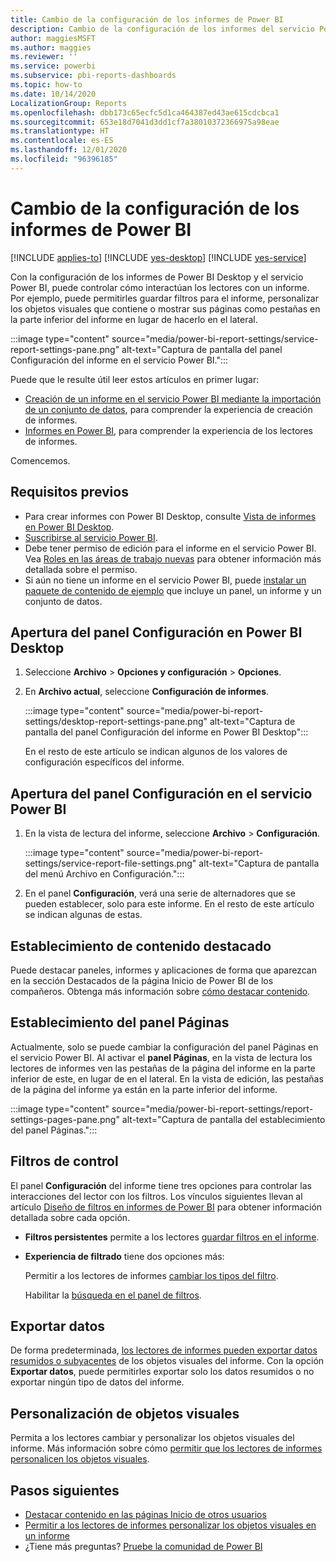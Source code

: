 ```yaml
---
title: Cambio de la configuración de los informes de Power BI
description: Cambio de la configuración de los informes del servicio Power BI
author: maggiesMSFT
ms.author: maggies
ms.reviewer: ''
ms.service: powerbi
ms.subservice: pbi-reports-dashboards
ms.topic: how-to
ms.date: 10/14/2020
LocalizationGroup: Reports
ms.openlocfilehash: dbb173c65ecfc5d1ca464387ed43ae615cdcbca1
ms.sourcegitcommit: 653e18d7041d3dd1cf7a38010372366975a98eae
ms.translationtype: HT
ms.contentlocale: es-ES
ms.lasthandoff: 12/01/2020
ms.locfileid: "96396185"
---
```

# <a name="change-settings-for-power-bi-reports"></a>Cambio de la configuración de los informes de Power BI

[!INCLUDE [applies-to](../includes/applies-to.md)] [!INCLUDE [yes-desktop](../includes/yes-desktop.md)] [!INCLUDE [yes-service](../includes/yes-service.md)]

Con la configuración de los informes de Power BI Desktop y el servicio Power BI, puede controlar cómo interactúan los lectores con un informe. Por ejemplo, puede permitirles guardar filtros para el informe, personalizar los objetos visuales que contiene o mostrar sus páginas como pestañas en la parte inferior del informe en lugar de hacerlo en el lateral.

:::image type="content" source="media/power-bi-report-settings/service-report-settings-pane.png" alt-text="Captura de pantalla del panel Configuración del informe en el servicio Power BI.":::

Puede que le resulte útil leer estos artículos en primer lugar:

- [Creación de un informe en el servicio Power BI mediante la importación de un conjunto de datos](service-report-create-new.md), para comprender la experiencia de creación de informes.
- [Informes en Power BI](../consumer/end-user-reports.md), para comprender la experiencia de los lectores de informes.

 Comencemos.

## <a name="prerequisites"></a>Requisitos previos

- Para crear informes con Power BI Desktop, consulte [Vista de informes en Power BI Desktop](desktop-report-view.md).
- [Suscribirse al servicio Power BI](../fundamentals/service-self-service-signup-for-power-bi.md). 
- Debe tener permiso de edición para el informe en el servicio Power BI. Vea [Roles en las áreas de trabajo nuevas](../collaborate-share/service-new-workspaces.md#roles-in-the-new-workspaces) para obtener información más detallada sobre el permiso.
- Si aún no tiene un informe en el servicio Power BI, puede [instalar un paquete de contenido de ejemplo](sample-datasets.md#install-built-in-content-packs) que incluye un panel, un informe y un conjunto de datos.

## <a name="open-the-settings-pane-in-power-bi-desktop"></a>Apertura del panel Configuración en Power BI Desktop

1. Seleccione **Archivo** > **Opciones y configuración** > **Opciones**.
1. En **Archivo actual**, seleccione **Configuración de informes**.

    :::image type="content" source="media/power-bi-report-settings/desktop-report-settings-pane.png" alt-text="Captura de pantalla del panel Configuración del informe en Power BI Desktop":::

    En el resto de este artículo se indican algunos de los valores de configuración específicos del informe.

## <a name="open-the-settings-pane-in-the-power-bi-service"></a>Apertura del panel Configuración en el servicio Power BI

1. En la vista de lectura del informe, seleccione **Archivo** > **Configuración**.

    :::image type="content" source="media/power-bi-report-settings/service-report-file-settings.png" alt-text="Captura de pantalla del menú Archivo en Configuración.":::

1. En el panel **Configuración**, verá una serie de alternadores que se pueden establecer, solo para este informe. En el resto de este artículo se indican algunas de estas.

## <a name="set-featured-content"></a>Establecimiento de contenido destacado

Puede destacar paneles, informes y aplicaciones de forma que aparezcan en la sección Destacados de la página Inicio de Power BI de los compañeros. Obtenga más información sobre [cómo destacar contenido](../collaborate-share/service-featured-content.md).

## <a name="set-the-pages-pane"></a>Establecimiento del panel Páginas

Actualmente, solo se puede cambiar la configuración del panel Páginas en el servicio Power BI. Al activar el **panel Páginas**, en la vista de lectura los lectores de informes ven las pestañas de la página del informe en la parte inferior de este, en lugar de en el lateral. En la vista de edición, las pestañas de la página del informe ya están en la parte inferior del informe.

:::image type="content" source="media/power-bi-report-settings/report-settings-pages-pane.png" alt-text="Captura de pantalla del establecimiento del panel Páginas.":::

## <a name="control-filters"></a>Filtros de control

El panel **Configuración** del informe tiene tres opciones para controlar las interacciones del lector con los filtros. Los vínculos siguientes llevan al artículo [Diseño de filtros en informes de Power BI](power-bi-report-filter.md) para obtener información detallada sobre cada opción.

- **Filtros persistentes** permite a los lectores [guardar filtros en el informe](power-bi-report-filter.md#allow-saving-filters).
- **Experiencia de filtrado** tiene dos opciones más:
    
    Permitir a los lectores de informes [cambiar los tipos del filtro](power-bi-report-filter.md#restrict-changes-to-filter-type).

    Habilitar la [búsqueda en el panel de filtros](power-bi-report-filter.md#filters-pane-search).

## <a name="export-data"></a>Exportar datos

De forma predeterminada, [los lectores de informes pueden exportar datos resumidos o subyacentes](../consumer/end-user-export.md) de los objetos visuales del informe. Con la opción **Exportar datos**, puede permitirles exportar solo los datos resumidos o no exportar ningún tipo de datos del informe.

## <a name="personalize-visuals"></a>Personalización de objetos visuales

Permita a los lectores cambiar y personalizar los objetos visuales del informe. Más información sobre cómo [permitir que los lectores de informes personalicen los objetos visuales](power-bi-personalize-visuals.md).

## <a name="next-steps"></a>Pasos siguientes

* [Destacar contenido en las páginas Inicio de otros usuarios](../collaborate-share/service-featured-content.md)
* [Permitir a los lectores de informes personalizar los objetos visuales en un informe](power-bi-personalize-visuals.md)
* ¿Tiene más preguntas? [Pruebe la comunidad de Power BI](https://community.powerbi.com/)
